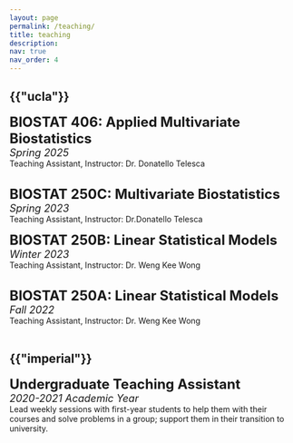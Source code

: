 ```yaml
---
layout: page
permalink: /teaching/
title: teaching
description:
nav: true
nav_order: 4
---
```

<div class="teaching">
<h2 class="category">{{"ucla"}}</h2>
<font size="+2"><strong>BIOSTAT 406: Applied Multivariate Biostatistics </strong></font> <br />
<font size="+1"><em>Spring 2025</em></font> <br />
Teaching Assistant, Instructor: Dr. Donatello Telesca<br /><br />

<font size="+2"><strong>BIOSTAT 250C: Multivariate Biostatistics</strong></font> <br />
<font size="+1"><em>Spring 2023</em></font> <br />
Teaching Assistant, Instructor: Dr.Donatello Telesca

<font size="+2"><strong>BIOSTAT 250B: Linear Statistical Models</strong></font> <br />
<font size="+1"><em>Winter 2023</em></font> <br />
Teaching Assistant, Instructor: Dr. Weng Kee Wong<br /><br />

<font size="+2"><strong>BIOSTAT 250A: Linear Statistical Models</strong></font> <br />
<font size="+1"><em>Fall 2022</em></font> <br />
Teaching Assistant, Instructor: Dr. Weng Kee Wong<br /><br />







<h2 class="category">{{"imperial"}}</h2>
<font size="+2"><strong>Undergraduate Teaching Assistant</strong></font> <br />
<font size="+1"><em>2020-2021 Academic Year</em></font> <br />
Lead weekly sessions with first-year students to help them with their courses and solve problems in a group; support them in their transition to university.


</div>
